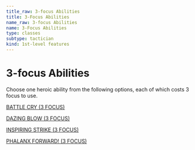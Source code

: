 ```yaml
---
title_raw: 3-focus Abilities
title: 3-Focus Abilities
name_raw: 3-focus Abilities
name: 3-Focus Abilities
type: classes
subtype: tactician
kind: 1st-level features
---
```


# 3-focus Abilities

Choose one heroic ability from the following options, each of which costs 3 focus to use.

[BATTLE CRY (3 FOCUS)](./Battle%20Cry.md)

[DAZING BLOW (3 FOCUS)](./Dazing%20Blow.md)

[INSPIRING STRIKE (3 FOCUS)](./Inspiring%20Strike.md)

[PHALANX FORWARD! (3 FOCUS)](./Phalanx%20Forward.md)
